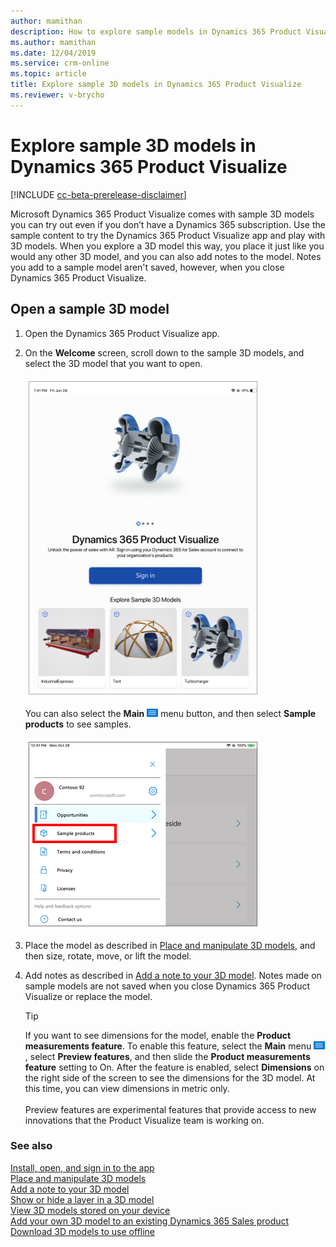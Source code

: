 ```yaml
---
author: mamithan
description: How to explore sample models in Dynamics 365 Product Visualize
ms.author: mamithan
ms.date: 12/04/2019
ms.service: crm-online
ms.topic: article
title: Explore sample 3D models in Dynamics 365 Product Visualize
ms.reviewer: v-brycho
---
```


# Explore sample 3D models in Dynamics 365 Product Visualize

[!INCLUDE [cc-beta-prerelease-disclaimer](../includes/cc-beta-prerelease-disclaimer.md)]

Microsoft Dynamics 365 Product Visualize comes with sample 3D models you can try out even if you don’t have a Dynamics 365 subscription. Use the sample content to try the Dynamics 365 Product Visualize app and play with 3D models. When you explore a 3D model this way, you place it just like you would any other 3D model, and you can also add notes to the model. Notes you add to a sample model aren't saved, however, when you close Dynamics 365 Product Visualize.

## Open a sample 3D model

1.	Open the Dynamics 365 Product Visualize app.

2.	On the **Welcome** screen, scroll down to the sample 3D models, and select the 3D model that you want to open.

     ![Welcome screen](media/welcome.PNG "Welcome screen")

     You can also select the **Main** ![Main menu button](media/hamburger-icon.png "Main menu button") menu button, and then select **Sample products** to see samples.
     
     ![Main menu button dropped down](media/main-menu-dropped-down.PNG "Main menu button dropped down")
 
3.	Place the model as described in [Place and manipulate 3D models](manipulate-models.md), and then size, rotate, move, or lift the model.

4.	Add notes as described in [Add a note to your 3D model](add-note.md). Notes made on sample models are not saved when you close Dynamics 365 Product Visualize or replace the model. 

    >[!TIP]
    >If you want to see dimensions for the model, enable the **Product measurements feature**. To enable this feature, select the **Main** menu ![Main menu](media/hamburger-icon.png "Main menu"), select **Preview features**, and then slide the **Product measurements feature** setting to On. After the feature is enabled, select **Dimensions** on the right side of the screen to see the dimensions for the 3D model. At this time, you can view dimensions in metric only.<br><br>Preview features are experimental features that provide access to new innovations that the Product Visualize team is working on.  

### See also

[Install, open, and sign in to the app](sign-in.md)<br>
[Place and manipulate 3D models](manipulate-models.md)<br>
[Add a note to your 3D model](add-note.md)<br>
[Show or hide a layer in a 3D model](layers.md)<br>
[View 3D models stored on your device](browse-models.md)<br>
[Add your own 3D model to an existing Dynamics 365 Sales product](add-model.md)<br>
[Download 3D models to use offline](download-models.md)

